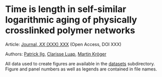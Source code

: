 # Time is length in self-similar logarithmic aging of physically crosslinked polymer networks

Article: [Journal, *XX* (XXX) XXX](https://doi.org/XXX)  (Open Access, DOI XXX)

Authors: [Patrick Ilg](https://www.reading.ac.uk/maths-and-stats/staff/patrick-ilg), [Clarisse Luap](https://www.scopus.com/authid/detail.uri?authorId=6507066994&origin=resultslist), [Martin Kröger](https://www.complexfluids.ethz.ch/)

All data  used to create figures are available in the [datasets](datasets) subdirectory. Figure and panel numbers as well as legends are contained in file names. 

